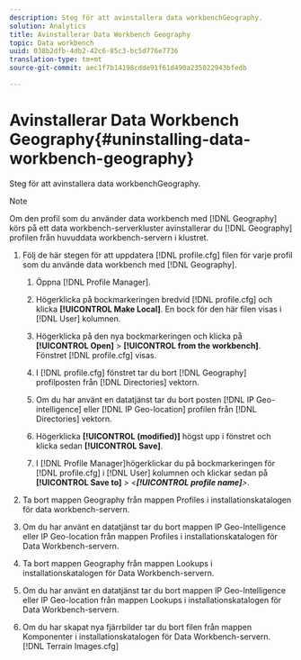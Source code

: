 ```yaml
---
description: Steg för att avinstallera data workbenchGeography.
solution: Analytics
title: Avinstallerar Data Workbench Geography
topic: Data workbench
uuid: 038b2dfb-4db2-42c6-85c3-bc5d776e7736
translation-type: tm+mt
source-git-commit: aec1f7b14198cdde91f61d490a235022943bfedb

---
```



# Avinstallerar Data Workbench Geography{#uninstalling-data-workbench-geography}

Steg för att avinstallera data workbenchGeography.

>[!NOTE]
>
>Om den profil som du använder data workbench med [!DNL Geography] körs på ett data workbench-serverkluster avinstallerar du [!DNL Geography] profilen från huvuddata workbench-servern i klustret.

1. Följ de här stegen för att uppdatera [!DNL profile.cfg] filen för varje profil som du använde data workbench med [!DNL Geography].

   1. Öppna [!DNL Profile Manager].
   1. Högerklicka på bockmarkeringen bredvid [!DNL profile.cfg] och klicka **[!UICONTROL Make Local]**. En bock för den här filen visas i [!DNL User] kolumnen.

   1. Högerklicka på den nya bockmarkeringen och klicka på **[!UICONTROL Open]** > **[!UICONTROL from the workbench]**. Fönstret [!DNL profile.cfg] visas.

   1. I [!DNL profile.cfg] fönstret tar du bort [!DNL Geography] profilposten från [!DNL Directories] vektorn.

   1. Om du har använt en datatjänst tar du bort posten [!DNL IP Geo-intelligence] eller [!DNL IP Geo-location] profilen från [!DNL Directories] vektorn.

   1. Högerklicka **[!UICONTROL (modified)]** högst upp i fönstret och klicka sedan **[!UICONTROL Save]**.

   1. I [!DNL Profile Manager]högerklickar du på bockmarkeringen för [!DNL profile.cfg] i [!DNL User] kolumnen och klickar sedan på **[!UICONTROL Save to]** > *&lt;**[!UICONTROL profile name]**>*.

1. Ta bort mappen Geography från mappen Profiles i installationskatalogen för data workbench-servern.
1. Om du har använt en datatjänst tar du bort mappen IP Geo-Intelligence eller IP Geo-location från mappen Profiles i installationskatalogen för Data Workbench-servern.
1. Ta bort mappen Geography från mappen Lookups i installationskatalogen för Data Workbench-servern.
1. Om du har använt en datatjänst tar du bort mappen IP Geo-Intelligence eller IP Geo-location från mappen Lookups i installationskatalogen för Data Workbench-servern.
1. Om du har skapat nya fjärrbilder tar du bort filen från mappen Komponenter i installationskatalogen för Data Workbench-servern. [!DNL Terrain Images.cfg]
